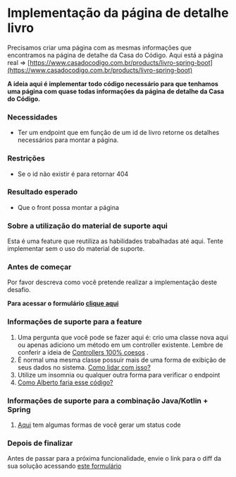 # Implementação da página de detalhe livro

Precisamos criar uma página com as mesmas informações que encontramos na página de detalhe da Casa do Código. Aqui está a página real => [https://www.casadocodigo.com.br/products/livro-spring-boot](https://www.casadocodigo.com.br/products/livro-spring-boot)

**A ideia aqui é implementar todo código necessário para que tenhamos uma página com quase todas informações da página de detalhe da Casa do Código.**

### **Necessidades**

*   Ter um endpoint que em função de um id de livro retorne os detalhes necessários para montar a página.

### **Restrições**

*   Se o id não existir é para retornar 404

### **Resultado esperado**

*   Que o front possa montar a página

### **Sobre a utilização do material de suporte aqui**

Esta é uma feature que reutiliza as habilidades trabalhadas até aqui. Tente implementar sem o uso do material de suporte. 

### Antes de começar

Por favor descreva como você pretende realizar a implementação deste desafio. 
  
  **Para acessar o formulário [clique aqui](https://forms.gle/YTYdUMkVHZuPByaD6)**

### **Informações de suporte para a feature**

1. Uma pergunta que você pode se fazer aqui é: crio uma classe nova aqui ou apenas adiciono um método em um controller existente. Lembre de conferir a ideia de [Controllers 100% coesos](https://youtu.be/NNKG2TFctfo) .
2.  É normal uma mesma classe possuir mais de uma forma de exibição de seus dados no sistema. [Como lidar com isso?](https://youtu.be/iyM12hm0Jig)
3.  Utilize um insomnia ou qualquer outra forma para verificar o endpoint
4.  [Como Alberto faria esse código?](https://youtu.be/U9taG94p9uc)

### Informações de suporte para a combinação Java/Kotlin + Spring

1.  [Aqui](https://youtu.be/CWe1yokaPf4) tem algumas formas de você gerar um status code

### Depois de finalizar

Antes de passar para a próxima funcionalidade, envie o link para o diff da sua solução acessando [este formulário](https://forms.gle/Tn4qw9ZqtWUUYMyi8)
